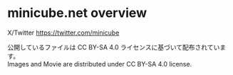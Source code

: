 # minicube.net overview
X/Twitter https://twitter.com/minicube

  
公開しているファイルは CC BY-SA 4.0 ライセンスに基づいて配布されています。  
Images and Movie are distributed under CC BY-SA 4.0 license.  
